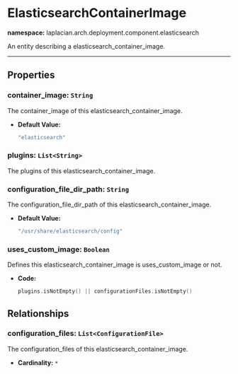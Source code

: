 # **ElasticsearchContainerImage**
**namespace:** laplacian.arch.deployment.component.elasticsearch

An entity describing a elasticsearch_container_image.



---

## Properties

### container_image: `String`
The container_image of this elasticsearch_container_image.
- **Default Value:**
  ```kotlin
  "elasticsearch"
  ```

### plugins: `List<String>`
The plugins of this elasticsearch_container_image.

### configuration_file_dir_path: `String`
The configuration_file_dir_path of this elasticsearch_container_image.
- **Default Value:**
  ```kotlin
  "/usr/share/elasticsearch/config"
  ```

### uses_custom_image: `Boolean`
Defines this elasticsearch_container_image is uses_custom_image or not.
- **Code:**
  ```kotlin
  plugins.isNotEmpty() || configurationFiles.isNotEmpty()
  ```

## Relationships

### configuration_files: `List<ConfigurationFile>`
The configuration_files of this elasticsearch_container_image.
- **Cardinality:** `*`